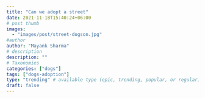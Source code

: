 ```yaml
---
title: "Can we adopt a street"
date: 2021-11-18T15:40:24+06:00
# post thumb
images:
  - "images/post/street-dogson.jpg"
#author
author: "Mayank Sharma"
# description
description: ""
# Taxonomies
categories: ["dogs"]
tags: ["dogs-adoption"]
type: "trending" # available type (epic, trending, popular, or regular)
draft: false
---
```


